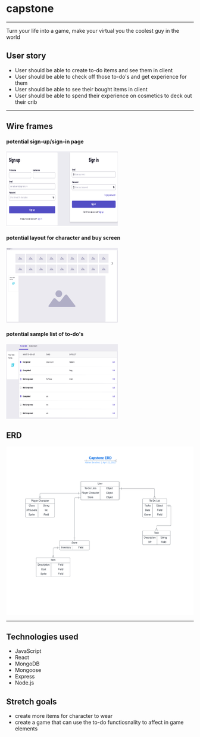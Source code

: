 # capstone

---
Turn your life into a game, make your virtual you the coolest guy in the world
## User story

- User should be able to create to-do items and see them in client
- User should be able to check off those to-do's and get experience for them
- User should be able to see their bought items in client
- User should be able to spend their experience on cosmetics to deck out their crib 


---

## Wire frames
#### potential sign-up/sign-in page
<img  src="img/signUp-in.png" width="300" height="200" alt="sign in wireFrame">

#### potential layout for character and buy screen
<img  src="img/placeholderForCharacter.png" width="300" height="200" alt="character habitat">

#### potential sample list of to-do's 
<img  src="img/sample-list.png" width="300" height="200" alt="to-do sample">

## ERD

<img  src="img/realErd.png" width="600" height="450" alt="ERD">

---

## Technologies used

- JavaScript
- React
- MongoDB
- Mongoose
- Express
- Node.js
## Stretch goals
- create more items for character to wear
- create a game that can use the to-do functiosnality to affect in game elements